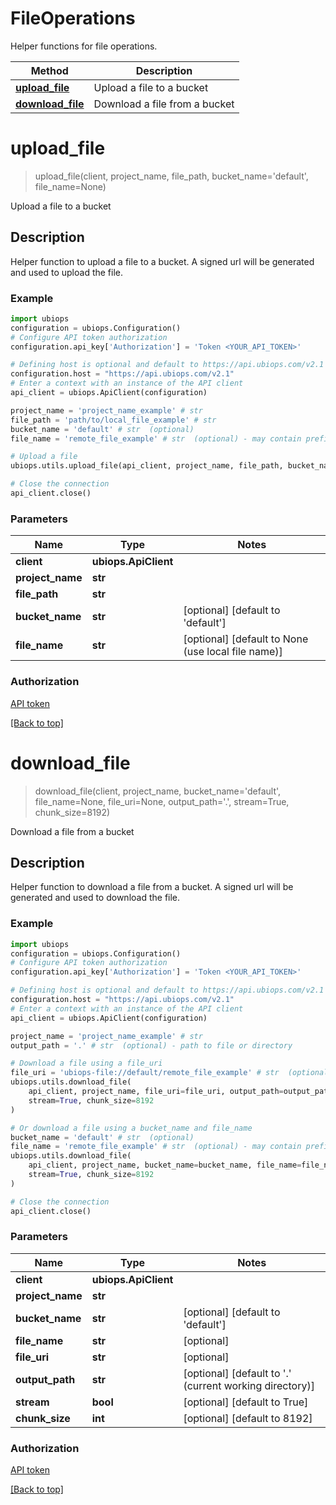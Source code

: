 # FileOperations

Helper functions for file operations.

| Method                                               | Description                   |
|------------------------------------------------------|-------------------------------|
| [**upload_file**](FileOperations.md#upload_file)     | Upload a file to a bucket     |
| [**download_file**](FileOperations.md#download_file) | Download a file from a bucket |

# **upload_file**
> upload_file(client, project_name, file_path, bucket_name='default', file_name=None)

Upload a file to a bucket

## Description
Helper function to upload a file to a bucket. A signed url will be generated and used to upload the file.

### Example

```python
import ubiops
configuration = ubiops.Configuration()
# Configure API token authorization
configuration.api_key['Authorization'] = 'Token <YOUR_API_TOKEN>'

# Defining host is optional and default to https://api.ubiops.com/v2.1
configuration.host = "https://api.ubiops.com/v2.1"
# Enter a context with an instance of the API client
api_client = ubiops.ApiClient(configuration)

project_name = 'project_name_example' # str 
file_path = 'path/to/local_file_example' # str
bucket_name = 'default' # str  (optional)
file_name = 'remote_file_example' # str  (optional) - may contain prefixes

# Upload a file
ubiops.utils.upload_file(api_client, project_name, file_path, bucket_name=bucket_name, file_name=file_name)

# Close the connection
api_client.close()
```

### Parameters

| Name             | Type                 | Notes                                              |
|------------------|----------------------|----------------------------------------------------|
| **client**       | **ubiops.ApiClient** |                                                    |
| **project_name** | **str**              |                                                    |
| **file_path**    | **str**              |                                                    |
| **bucket_name**  | **str**              | [optional] [default to 'default']                  |
| **file_name**    | **str**              | [optional] [default to None (use local file name)] |


### Authorization

[API token](https://ubiops.com/docs/organizations/service-users)

[[Back to top]](#)


# **download_file**
> download_file(client, project_name, bucket_name='default', file_name=None, file_uri=None, output_path='.', stream=True, chunk_size=8192)

Download a file from a bucket

## Description
Helper function to download a file from a bucket. A signed url will be generated and used to download the file.

### Example

```python
import ubiops
configuration = ubiops.Configuration()
# Configure API token authorization
configuration.api_key['Authorization'] = 'Token <YOUR_API_TOKEN>'

# Defining host is optional and default to https://api.ubiops.com/v2.1
configuration.host = "https://api.ubiops.com/v2.1"
# Enter a context with an instance of the API client
api_client = ubiops.ApiClient(configuration)

project_name = 'project_name_example' # str
output_path = '.' # str  (optional) - path to file or directory

# Download a file using a file_uri
file_uri = 'ubiops-file://default/remote_file_example' # str  (optional)
ubiops.utils.download_file(
    api_client, project_name, file_uri=file_uri, output_path=output_path,
    stream=True, chunk_size=8192
)

# Or download a file using a bucket_name and file_name
bucket_name = 'default' # str  (optional)
file_name = 'remote_file_example' # str  (optional) - may contain prefixes
ubiops.utils.download_file(
    api_client, project_name, bucket_name=bucket_name, file_name=file_name, output_path=output_path,
    stream=True, chunk_size=8192
)

# Close the connection
api_client.close()
```

### Parameters

| Name             | Type                 | Notes                                                   |
|------------------|----------------------|---------------------------------------------------------|
| **client**       | **ubiops.ApiClient** |                                                         |
| **project_name** | **str**              |                                                         |
| **bucket_name**  | **str**              | [optional] [default to 'default']                       |
| **file_name**    | **str**              | [optional]                                              |
| **file_uri**     | **str**              | [optional]                                              |
| **output_path**  | **str**              | [optional] [default to '.' (current working directory)] |
| **stream**       | **bool**             | [optional] [default to True]                            |
| **chunk_size**   | **int**              | [optional] [default to 8192]                            |


### Authorization

[API token](https://ubiops.com/docs/organizations/service-users)

[[Back to top]](#)
